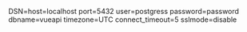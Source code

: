 DSN=host=localhost port=5432 user=postgress password=password dbname=vueapi timezone=UTC connect_timeout=5 sslmode=disable
